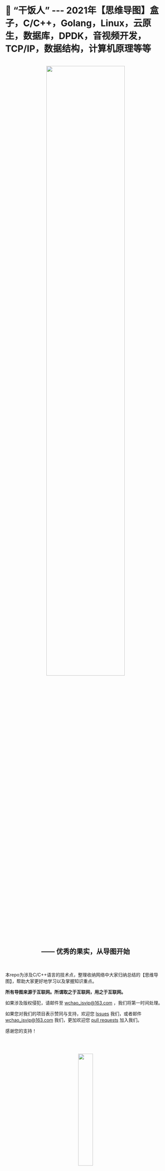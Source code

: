 # 🍱 “干饭人” --- 2021年【思维导图】盒子，C/C++，Golang，Linux，云原生，数据库，DPDK，音视频开发，TCP/IP，数据结构，计算机原理等等

<div align=center>
  
<br>  
  
<img width="70%" height="70%" src="https://user-images.githubusercontent.com/87457873/142826075-55b8e588-959b-4c69-867f-54e9deeed026.jpg"/>
  
## —— 优秀的果实，从导图开始
  
<br>  
  
</div>

本repo为涉及C/C++语言的技术点，整理收纳网络中大家归纳总结的【思维导图】，帮助大家更好地学习以及掌握知识重点。

**所有导图来源于互联网。所谓取之于互联网，用之于互联网。**

如果涉及版权侵犯，请邮件至 wchao_isvip@163.com ，我们将第一时间处理。

如果您对我们的项目表示赞同与支持，欢迎您 [lssues](https://github.com/0voice/learning_mind_map/issues) 我们，或者邮件 wchao_isvip@163.com 我们，更加欢迎您 [pull requests](https://github.com/0voice/learning_mind_map/pulls) 加入我们。

感谢您的支持！

<p align="center">
  <a href="https://github.com/0voice/learning_mind_map/archive/refs/heads/main.zip"><img src="https://img.shields.io/badge/PDF下载-blueviolet" alt=""></a>
  <a href="https://github.com/0voice/learning_mind_map/blob/main/README.md#%E8%81%94%E7%B3%BB%E4%B8%93%E6%A0%8F"><img src="https://img.shields.io/badge/微信公众号-green" alt=""></a>
</p>

<div align=center>
  
<br>  
  
<img width="30%" height="30%" src="https://user-images.githubusercontent.com/87457873/143252350-0c0078b1-c474-4ab1-ab0e-edfdc1a0bbda.jpg"/>
  
## —— 登顶IT顶峰，不是梦！
  
</div>  
  
<br>  

## 🍘 计算机

* [计算机概论](https://github.com/0voice/learning_mind_map/blob/main/%E8%AE%A1%E7%AE%97%E6%9C%BA%E6%A6%82%E8%AE%BA.pdf)
* [计算机系统基础](https://github.com/0voice/learning_mind_map/blob/main/%E8%AE%A1%E7%AE%97%E6%9C%BA%E7%B3%BB%E7%BB%9F%E5%9F%BA%E7%A1%80.pdf)

* [计算机组成与系统结构](https://github.com/0voice/learning_mind_map/blob/main/%E8%AE%A1%E7%AE%97%E6%9C%BA%E7%BB%84%E6%88%90%E4%B8%8E%E7%B3%BB%E7%BB%9F%E7%BB%93%E6%9E%84.pdf)

* [计算机组成原理](https://github.com/0voice/learning_mind_map/blob/main/%E8%AE%A1%E7%AE%97%E6%9C%BA%E7%BB%84%E6%88%90%E5%8E%9F%E7%90%86.pdf)

* [计算机网络](https://github.com/0voice/learning_mind_map/blob/main/%E8%AE%A1%E7%AE%97%E6%9C%BA%E7%BD%91%E7%BB%9C.pdf)

* [计算机网络 第一章](https://github.com/0voice/learning_mind_map/blob/main/%E8%AE%A1%E7%AE%97%E6%9C%BA%E7%BD%91%E7%BB%9C%20%E7%AC%AC%E4%B8%80%E7%AB%A0.pdf)

* [计算机网络 第二章](https://github.com/0voice/learning_mind_map/blob/main/%E8%AE%A1%E7%AE%97%E6%9C%BA%E7%BD%91%E7%BB%9C%20%E7%AC%AC%E4%BA%8C%E7%AB%A0%E2%80%8B.pdf)

* [计算机网络 第三章](https://github.com/0voice/learning_mind_map/blob/main/%E8%AE%A1%E7%AE%97%E6%9C%BA%E7%BD%91%E7%BB%9C%20%E7%AC%AC%E4%B8%89%E7%AB%A0%E2%80%8B.pdf)

* [计算机网络 第四章](https://github.com/0voice/learning_mind_map/blob/main/%E8%AE%A1%E7%AE%97%E6%9C%BA%E7%BD%91%E7%BB%9C%20%E7%AC%AC%E5%9B%9B%E7%AB%A0%E2%80%8B.pdf)

* [计算机网络 第五章](https://github.com/0voice/learning_mind_map/blob/main/%E8%AE%A1%E7%AE%97%E6%9C%BA%E7%BD%91%E7%BB%9C%20%E7%AC%AC%E4%BA%94%E7%AB%A0%E2%80%8B.pdf)

* [网络编程（Socket）](https://github.com/0voice/learning_mind_map/blob/main/%E7%BD%91%E7%BB%9C%E7%BC%96%E7%A8%8B%EF%BC%88Socket%EF%BC%89.pdf)

* [数据链路层](https://github.com/0voice/learning_mind_map/blob/main/%E6%95%B0%E6%8D%AE%E9%93%BE%E8%B7%AF%E5%B1%82.pdf)

* [物理层](https://github.com/0voice/learning_mind_map/blob/main/%E7%89%A9%E7%90%86%E5%B1%82.pdf)

* [传输层](https://github.com/0voice/learning_mind_map/blob/main/%E4%BC%A0%E8%BE%93%E5%B1%82.pdf)

* [TCP/IP](https://github.com/0voice/learning_mind_map/blob/main/TCP_IP.pdf)

* [IPC](https://github.com/0voice/learning_mind_map/blob/main/IPC.pdf)


## 🍚 C/C++ 服务器高级架构

* [C++从入门到精通](https://github.com/0voice/learning_mind_map/blob/main/C%2B%2B%E4%BB%8E%E5%85%A5%E9%97%A8%E5%88%B0%E7%B2%BE%E9%80%9A.pdf)

* [C++面向对象](https://github.com/0voice/learning_mind_map/blob/main/C%2B%2B%E9%9D%A2%E5%90%91%E5%AF%B9%E8%B1%A1.pdf)

* [数据结构与算法内容梳理](https://github.com/0voice/learning_mind_map/blob/main/%E6%95%B0%E6%8D%AE%E7%BB%93%E6%9E%84%E4%B8%8E%E7%AE%97%E6%B3%95%E5%86%85%E5%AE%B9%E6%A2%B3%E7%90%86.pdf)

* [数据结构概述](https://github.com/0voice/learning_mind_map/blob/main/%E6%95%B0%E6%8D%AE%E7%BB%93%E6%9E%84%E6%A6%82%E8%BF%B0.pdf)

* [调度与死锁](https://github.com/0voice/learning_mind_map/blob/main/%E8%B0%83%E5%BA%A6%E4%B8%8E%E6%AD%BB%E9%94%81.pdf)

* [面向对象编程](https://github.com/0voice/learning_mind_map/blob/main/%E9%9D%A2%E5%90%91%E5%AF%B9%E8%B1%A1%E7%BC%96%E7%A8%8B.pdf)

* [线程](https://github.com/0voice/learning_mind_map/blob/main/%E7%BA%BF%E7%A8%8B.pdf)

* [线程同步](https://github.com/0voice/learning_mind_map/blob/main/%E7%BA%BF%E7%A8%8B%E5%90%8C%E6%AD%A5.pdf)

* [分布式事务](https://github.com/0voice/learning_mind_map/blob/main/%E5%88%86%E5%B8%83%E5%BC%8F%E4%BA%8B%E5%8A%A1.pdf)

* [分布式协议与算法](https://github.com/0voice/learning_mind_map/blob/main/%E5%88%86%E5%B8%83%E5%BC%8F%E5%8D%8F%E8%AE%AE%E4%B8%8E%E7%AE%97%E6%B3%95.pdf)

* [分布式锁实现方式](https://github.com/0voice/learning_mind_map/blob/main/%E5%88%86%E5%B8%83%E5%BC%8F%E9%94%81%E5%AE%9E%E7%8E%B0%E6%96%B9%E5%BC%8F.pdf)

* [socket编程](https://github.com/0voice/learning_mind_map/blob/main/socket%E7%BC%96%E7%A8%8B.pdf)

* [传输层协议之TCP](https://github.com/0voice/learning_mind_map/blob/main/%E4%BC%A0%E8%BE%93%E5%B1%82%E5%8D%8F%E8%AE%AE%E4%B9%8BTCP.pdf)

* [多路IO复用](https://github.com/0voice/learning_mind_map/blob/main/%E5%A4%9A%E8%B7%AFIO%E5%A4%8D%E7%94%A8.pdf)

## 🍛 Golang

* [Golang基础](https://github.com/0voice/learning_mind_map/blob/main/Golang%E5%9F%BA%E7%A1%80.pdf)

* [用Golang开发后台掌握哪些知识点](https://github.com/0voice/learning_mind_map/blob/main/%E7%94%A8Golang%E5%BC%80%E5%8F%91%E5%90%8E%E5%8F%B0%E6%8E%8C%E6%8F%A1%E5%93%AA%E4%BA%9B%E7%9F%A5%E8%AF%86%E7%82%B9.md)


## 🍥 数据库

* [SQL基础](https://github.com/0voice/learning_mind_map/blob/main/SQL.pdf)

* [SQL数据库基础知识（SQL Server）](https://github.com/0voice/learning_mind_map/blob/main/SQL%E6%95%B0%E6%8D%AE%E5%BA%93%E5%9F%BA%E7%A1%80%E7%9F%A5%E8%AF%86%EF%BC%88SQL%20Server%EF%BC%89.pdf)

* [数据库系统](https://github.com/0voice/learning_mind_map/blob/main/%E6%95%B0%E6%8D%AE%E5%BA%93%E7%B3%BB%E7%BB%9F.png)

* [MySQL知识点归纳](https://github.com/0voice/learning_mind_map/blob/main/MySQL%E7%9F%A5%E8%AF%86%E7%82%B9%E5%BD%92%E7%BA%B3.pdf)

* [MySQL索引](https://github.com/0voice/learning_mind_map/blob/main/MySQL%E7%B4%A2%E5%BC%95.pdf)

* [Mysql性能调优思路](https://github.com/0voice/learning_mind_map/blob/main/mysql%E6%80%A7%E8%83%BD%E8%B0%83%E4%BC%98%E6%80%9D%E8%B7%AF.pdf)

* [MySQL全面优化思路](https://github.com/0voice/learning_mind_map/blob/main/MySQL%E5%85%A8%E9%9D%A2%E4%BC%98%E5%8C%96%E6%80%9D%E8%B7%AF.pdf)

* [Innodb的整体架构图](https://github.com/0voice/learning_mind_map/blob/main/Innodb%E7%9A%84%E6%95%B4%E4%BD%93%E6%9E%B6%E6%9E%84%E5%9B%BE.pdf)

* [Redis基础](https://github.com/0voice/learning_mind_map/blob/main/Redis.pdf)

* [Redis知识点归纳](https://github.com/0voice/learning_mind_map/blob/main/Redis%E7%9F%A5%E8%AF%86%E7%82%B9%E5%BD%92%E7%BA%B3.pdf)

* [Redis数据类型归纳](https://github.com/0voice/learning_mind_map/blob/main/Redis%E6%95%B0%E6%8D%AE%E7%B1%BB%E5%9E%8B%E5%BD%92%E7%BA%B3.pdf)

* [Redis知识点](https://github.com/0voice/learning_mind_map/blob/main/Redis%E7%9F%A5%E8%AF%86%E7%82%B9.pdf)

* [Redis高性能分布式缓存](https://github.com/0voice/learning_mind_map/blob/main/%E9%AB%98%E6%80%A7%E8%83%BD%E5%88%86%E5%B8%83%E5%BC%8F%E7%BC%93%E5%AD%98%20Redis.pdf)


## 🍣 中间件

* [Nginx知识点](https://github.com/0voice/learning_mind_map/blob/main/Nginx%E7%9F%A5%E8%AF%86%E7%82%B9.pdf)

* [Nginx实战操作](https://github.com/0voice/learning_mind_map/blob/main/Nginx%E5%AE%9E%E6%88%98%E6%93%8D%E4%BD%9C.pdf)

* [高吞吐消息中间件 Kafka](https://github.com/0voice/learning_mind_map/blob/main/%E9%AB%98%E5%90%9E%E5%90%90%E6%B6%88%E6%81%AF%E4%B8%AD%E9%97%B4%E4%BB%B6%20Kafka.pdf)

* [Zookeeper知识点归纳](https://github.com/0voice/learning_mind_map/blob/main/Zookeeper%E7%9F%A5%E8%AF%86%E7%82%B9%E5%BD%92%E7%BA%B3.pdf)

## 🍜 DPDK

* [DPDK架构图](https://github.com/0voice/learning_mind_map/blob/main/DPDK%E6%9E%B6%E6%9E%84%E5%9B%BE.pdf)

## 🍝 Linux

* [Linux](https://github.com/0voice/learning_mind_map/blob/main/Linux.pdf)

* [Linux内核知识体系](https://github.com/0voice/learning_mind_map/blob/main/Linux%E5%86%85%E6%A0%B8%E7%9F%A5%E8%AF%86%E4%BD%93%E7%B3%BB.md)

* [Linux基本命令集](https://github.com/0voice/learning_mind_map/blob/main/Linux%E5%9F%BA%E6%9C%AC%E5%91%BD%E4%BB%A4%E9%9B%86.pdf)

* [Linux学习](https://github.com/0voice/learning_mind_map/blob/main/Linux%E5%AD%A6%E4%B9%A0.pdf)

* [操作系统](https://github.com/0voice/learning_mind_map/blob/main/%E6%93%8D%E4%BD%9C%E7%B3%BB%E7%BB%9F.pdf)

* [Linux入门](https://github.com/0voice/learning_mind_map/blob/main/Linux%E5%85%A5%E9%97%A8.png)

* [Linux内核源码分析](https://github.com/0voice/learning_mind_map/blob/main/Linux%E5%86%85%E6%A0%B8%E6%BA%90%E7%A0%81%E5%88%86%E6%9E%90.png)

* [linux编程入门项目](https://github.com/0voice/learning_mind_map/blob/main/linux%E7%BC%96%E7%A8%8B%E5%85%A5%E9%97%A8%E9%A1%B9%E7%9B%AE.png)

* [Linux常用操作](https://github.com/0voice/learning_mind_map/blob/main/Linux%E5%B8%B8%E7%94%A8%E6%93%8D%E4%BD%9C.pdf)


## 🥡 音视频开发

* [音视频流媒体开发知识归纳导图](https://github.com/0voice/learning_mind_map/blob/main/%E9%9F%B3%E8%A7%86%E9%A2%91%E6%B5%81%E5%AA%92%E4%BD%93%E5%BC%80%E5%8F%91%E7%9F%A5%E8%AF%86%E5%BD%92%E7%BA%B3%E5%AF%BC%E5%9B%BE.png)

## 🥮 云原生

* [Docker知识点归纳](https://github.com/0voice/learning_mind_map/blob/main/Docker%E7%9F%A5%E8%AF%86%E7%82%B9.pdf)

* [Docker命令](https://github.com/0voice/learning_mind_map/blob/main/Docker%E5%91%BD%E4%BB%A4.pdf)

* [Kubernetes知识点](https://github.com/0voice/learning_mind_map/blob/main/Kubernetes.pdf)

* [Kubernetes知识点归纳](https://github.com/0voice/learning_mind_map/blob/main/Kubernetes%E7%9F%A5%E8%AF%86%E7%82%B9%E5%BD%92%E7%BA%B3.pdf)

* [Kubernetes核心组件运行机制](https://github.com/0voice/learning_mind_map/blob/main/Kubernetes%E6%A0%B8%E5%BF%83%E7%BB%84%E4%BB%B6%E8%BF%90%E8%A1%8C%E6%9C%BA%E5%88%B6.pdf)

* [深入分析集群安全机制](https://github.com/0voice/learning_mind_map/blob/main/%E6%B7%B1%E5%85%A5%E5%88%86%E6%9E%90%E9%9B%86%E7%BE%A4%E5%AE%89%E5%85%A8%E6%9C%BA%E5%88%B6.pdf)

* [深入理解Pod](https://github.com/0voice/learning_mind_map/blob/main/%E6%B7%B1%E5%85%A5%E7%90%86%E8%A7%A3Pod.pdf)

* [深入理解Service](https://github.com/0voice/learning_mind_map/blob/main/%E6%B7%B1%E5%85%A5%E7%90%86%E8%A7%A3Service.pdf)

* [Kubetcl命令](https://github.com/0voice/learning_mind_map/blob/main/Kubetcl%E5%91%BD%E4%BB%A4.pdf)

## 联系专栏

#### 零声教育，专注于c/c++Linux后台服务器开发架构技术学习提升。<br>
每天晚上8点【免费技术直播】：[分享Linux，Nginx，ZeroMQ，MySQL，Redis，fastdfs，MongoDB，ZK，流媒体，CDN，P2P，K8S，Docker，TCP/IP，协程，DPDK等技术内容，立即学习。](https://ke.qq.com/course/417774?flowToken=1037711)

#### 关注微信公众号【后台服务架构师】——【联系我们】，获取本repo最全PDF学习文档！

<img width="65%" height="65%" src="https://user-images.githubusercontent.com/87457873/130796999-03af3f54-3719-47b4-8e41-2e762ab1c68b.png"/>
